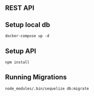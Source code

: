 ## REST API

## Setup local db

    docker-compose up -d

## Setup API

    npm install

## Running Migrations

    node_modules/.bin/sequelize db:migrate